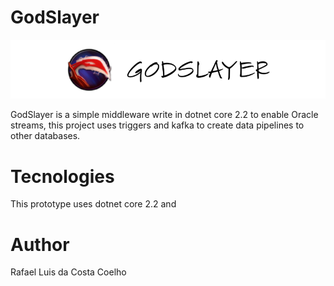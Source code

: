 # GodSlayer

![Desolator](/Images/banner.png)

GodSlayer is a simple middleware write in dotnet core 2.2 to enable Oracle streams, this project uses triggers and kafka to create data pipelines to other databases.

# Tecnologies

This prototype uses dotnet core 2.2 and 

# Author

Rafael Luis da Costa Coelho
